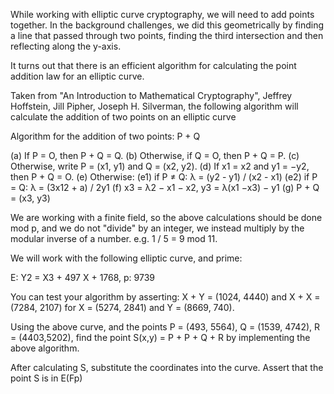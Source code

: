 While working with elliptic curve cryptography, we will need to add points together. In the background challenges, we did this geometrically by finding a line that passed through two points, finding the third intersection and then reflecting along the y-axis.

It turns out that there is an efficient algorithm for calculating the point addition law for an elliptic curve.

Taken from "An Introduction to Mathematical Cryptography", Jeffrey Hoffstein, Jill Pipher, Joseph H. Silverman, the following algorithm will calculate the addition of two points on an elliptic curve

Algorithm for the addition of two points: P + Q

(a) If P = O, then P + Q = Q.
(b) Otherwise, if Q = O, then P + Q = P.
(c) Otherwise, write P = (x1, y1) and Q = (x2, y2).
(d) If x1 = x2 and y1 = −y2, then P + Q = O.
(e) Otherwise:
  (e1) if P ≠ Q: λ = (y2 - y1) / (x2 - x1)
  (e2) if P = Q: λ = (3x12 + a) / 2y1
(f) x3 = λ2 − x1 − x2,     y3 = λ(x1 −x3) − y1
(g) P + Q = (x3, y3)

We are working with a finite field, so the above calculations should be done mod p, and we do not "divide" by an integer, we instead multiply by the modular inverse of a number. e.g. 1 / 5 = 9 mod 11.

We will work with the following elliptic curve, and prime:

E: Y2 = X3 + 497 X + 1768, p: 9739

You can test your algorithm by asserting: X + Y = (1024, 4440) and X + X = (7284, 2107) for X = (5274, 2841) and Y = (8669, 740).

Using the above curve, and the points P = (493, 5564), Q = (1539, 4742), R = (4403,5202), find the point S(x,y) = P + P + Q + R by implementing the above algorithm.

After calculating S, substitute the coordinates into the curve. Assert that the point S is in E(Fp)
